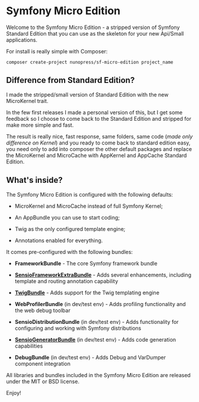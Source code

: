 Symfony Micro Edition
=====================

Welcome to the Symfony Micro Edition - a stripped version of Symfony Standard Edition that you can use as the 
skeleton for your new Api/Small applications.

For install is really simple with Composer:

`composer create-project nunopress/sf-micro-edition project_name`

Difference from Standard Edition?
---------------------------------

I made the stripped/small version of Standard Edition with the new MicroKernel trait.

In the few first releases I made a personal version of this, but I get some feedback so I choose to come back to 
the Standard Edition and stripped for make more simple and fast.

The result is really nice, fast response, same folders, same code (_made only difference on Kernel_) and you 
ready to come back to standard edition easy, you need only to add into composer the other default packages and 
replace the MicroKernel and MicroCache with AppKernel and AppCache Standard Edition.

What's inside?
--------------

The Symfony Micro Edition is configured with the following defaults:

  * MicroKernel and MicroCache instead of full Symfony Kernel;
  
  * An AppBundle you can use to start coding;

  * Twig as the only configured template engine;

  * Annotations enabled for everything.

It comes pre-configured with the following bundles:

  * **FrameworkBundle** - The core Symfony framework bundle

  * [**SensioFrameworkExtraBundle**][6] - Adds several enhancements, including
    template and routing annotation capability

  * [**TwigBundle**][8] - Adds support for the Twig templating engine

  * **WebProfilerBundle** (in dev/test env) - Adds profiling functionality and
    the web debug toolbar

  * **SensioDistributionBundle** (in dev/test env) - Adds functionality for
    configuring and working with Symfony distributions

  * [**SensioGeneratorBundle**][13] (in dev/test env) - Adds code generation
    capabilities

  * **DebugBundle** (in dev/test env) - Adds Debug and VarDumper component
    integration

All libraries and bundles included in the Symfony Micro Edition are released under the MIT or BSD license.

Enjoy!

[1]:  https://symfony.com/doc/current/setup.html
[6]:  https://symfony.com/doc/current/bundles/SensioFrameworkExtraBundle/index.html
[8]:  https://symfony.com/doc/current/templating.html
[13]: https://symfony.com/doc/current/bundles/SensioGeneratorBundle/index.html